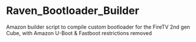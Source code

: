 # Raven_Bootloader_Builder
Amazon builder script to compile custom bootloader for the FireTV 2nd gen Cube, with Amazon U-Boot &amp; Fastboot restrictions removed
